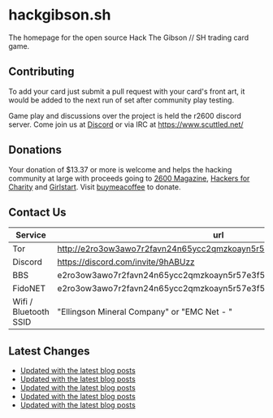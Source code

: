 # hackgibson.sh
The homepage for the open source Hack The Gibson // SH trading card game.


## Contributing

To add your card just submit a pull request with your card's front art, it would be added to the next run of set after community play testing.

Game play and discussions over the project is held the r2600 discord server. Come join us at [Discord](https://discord.com/invite/9hABUzz) or via IRC at https://www.scuttled.net/


## Donations

Your donation of $13.37 or more is welcome and helps the hacking community at large with proceeds going to [2600 Magazine](https://2600.com/), [Hackers for Charity](https://hackersforcharity.org) and [Girlstart](https://girlstart.org).  Visit [buymeacoffee](https://www.buymeacoffee.com/hackgibson.sh) to donate.


## Contact Us

Service | url
-|-
Tor | http://e2ro3ow3awo7r2favn24n65ycc2qmzkoayn5r57e3f56nvjwdcgg32ad.onion
Discord | https://discord.com/invite/9hABUzz
BBS | e2ro3ow3awo7r2favn24n65ycc2qmzkoayn5r57e3f56nvjwdcgg32ad.onion:23
FidoNET | e2ro3ow3awo7r2favn24n65ycc2qmzkoayn5r57e3f56nvjwdcgg32ad.onion:24554
Wifi / Bluetooth SSID | "Ellingson Mineral Company" or "EMC Net - <fidonet address>"

## Latest Changes
<!-- BLOG-POST-LIST:START -->
- [Updated with the latest blog posts](https://github.com/DFW2600/hackgibson.sh/commit/de9f00ebb978fd4a4c2d33edaaefaf8d454ed753)
- [Updated with the latest blog posts](https://github.com/DFW2600/hackgibson.sh/commit/e7d3b1fc6e8ed8aebbbdf39f9d7afe67ff23b6dc)
- [Updated with the latest blog posts](https://github.com/DFW2600/hackgibson.sh/commit/32b24995a35ac09b6113d38ae9e1365d518c7f64)
- [Updated with the latest blog posts](https://github.com/DFW2600/hackgibson.sh/commit/614bdd8a87c4dcbaf3f7d6e5fe3960bd486df895)
- [Updated with the latest blog posts](https://github.com/DFW2600/hackgibson.sh/commit/0b36add6923b76a37155f1cba11bd01dca54f19f)
<!-- BLOG-POST-LIST:END -->
